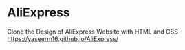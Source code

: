 # AliExpress
 Clone the Design of  AliExpress Website with HTML and CSS
 https://yaseerm16.github.io/AliExpress/
